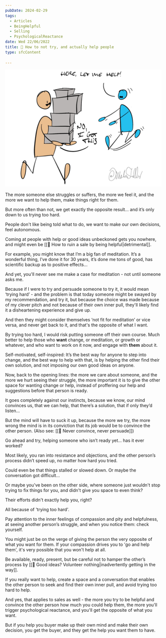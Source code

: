 ```yaml
---
pubDate: 2024-02-29
tags:
  - Articles
  - BeingHelpful
  - Selling
  - PsychologicalReactance
date: Wed 22/06/2022
title: 📄 How to not try, and actually help people
type: sfcContent

---
```


![](Media/SalesFlowCoach.app_How-to-not-try-and-actually-help-people-and-land-sales-as-well_MartinStellar.jpg)

The more someone else struggles or suffers, the more we feel it, and the more we want to help them, make things right for them.

But more often than not, we get exactly the opposite result… and it’s only down to us trying too hard.

People don't like being told what to do, we want to make our own decisions, feel autonomous.

Coming at people with help or good ideas unbeckoned gets you nowhere, and might even be [[📄 How to ruin a sale by being helpful|detrimental]].

For example, you might know that I’m a big fan of meditation. It’s a wonderful thing, I’ve done it for 30 years, it’s done me tons of good, has scientific backup as to positive effects…

And yet, you'll never see me make a case for meditation - not until someone asks me.

Because if I were to try and persuade someone to try it, it would mean ‘trying hard’ - and the problem is that today someone might be swayed by my recommendation, and try it, but because the choice was made because of my clever pitch and not because of their own inner pull, they'll likely find it a disheartening experience and give up.

And then they might consider themselves ‘not fit for meditation’ or vice versa, and never get back to it, and that's the opposite of what I want.

By trying too hard, I would risk putting someone off their own course. Much better to help those who **want** change, or meditation, or growth or whatever, and who want to work on it now, and engage with **them** about it.

Self-motivated, self-inspired: It’s the best way for anyone to step into change, and the best way to help with that, is by helping the other find their own solution, and not imposing our own good ideas on anyone.

Now, back to the opening lines: the more we care about someone, and the more we hurt seeing their struggle, the more important it is to give the other space for wanting change or help, instead of proffering our help and suggestions before that person is ready.

It goes completely against our instincts, because we know, our mind convinces us, that we can help, that there’s a solution, that if only they’d listen…

But the mind will have to suck it up, because the more we try, the more wrong the mind is in its conviction that its job would be to convince the other person. (Also see: [[📄 Never convince, never persuade]])

Go ahead and try, helping someone who isn’t ready yet… has it ever worked?

Most likely, you ran into resistance and objections, and the other person’s process didn’t speed up, no matter how hard you tried.

Could even be that things stalled or slowed down. Or maybe the conversation got difficult...

Or maybe you've been on the other side, where someone just wouldn't stop trying to fix things for you, and didn't give you space to even think?

Their efforts didn't exactly help you, right?

All because of 'trying too hard'.

Pay attention to the inner feelings of compassion and pity and helpfulness, at seeing another person’s struggle, and when you notice them: check yourself.

You might just be on the verge of giving the person the very opposite of what you want for them. If your compassion drives you to 'go and help them', it's very possible that you won't help at all.

Be available, ready, present, but be careful not to hamper the other’s process by [[📄 Good ideas? Volunteer nothing|inadvertently getting in the way]].

If you really want to help, create a space and a conversation that enables the other person to seek and find their own inner pull, and avoid trying too hard to help.

And yes, that applies to sales as well - the more you try to be helpful and convince the other person how much you could help them, the more you'll trigger psychological reactance, and you'll get the opposite of what you want.

But if you help you buyer make up their own mind and make their own decision, you get the buyer, and they get the help you want them to have.
